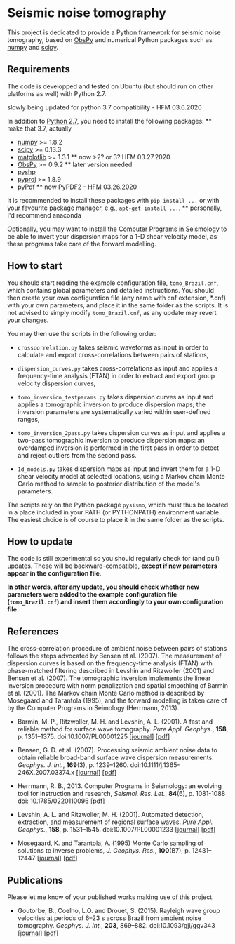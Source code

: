 Seismic noise tomography
========================
This project is dedicated to provide a Python framework for seismic noise tomography, 
based on [ObsPy](https://github.com/obspy/obspy/wiki) and numerical Python packages 
such as [numpy](http://www.numpy.org/) and [scipy](http://www.scipy.org/).

Requirements
------------
The code is developped and tested on Ubuntu (but should run on other platforms as well)
with Python 2.7.

slowly being updated for python 3.7 compatibility - HFM 03.6.2020

In addition to [Python 2.7](https://www.python.org/download/releases/2.7/), you need
to install the following packages:  ** make that 3.7, actually

- [numpy](http://www.numpy.org/) >= 1.8.2
- [scipy](http://www.scipy.org/) >= 0.13.3
- [matplotlib](http://matplotlib.org/) >= 1.3.1  ** now >2? or 3? HFM 03.27.2020
- [ObsPy](https://github.com/obspy/obspy/wiki) >= 0.9.2  ** later version needed
- [pyshp](https://github.com/GeospatialPython/pyshp)
- [pyproj](https://code.google.com/p/pyproj/) >= 1.8.9
- [pyPdf](http://pybrary.net/pyPdf/)  ** now PyPDF2 - HFM 03.26.2020

It is recommended to install these packages with `pip install ...` or with your
favourite package manager, e.g., `apt-get install ...`.  ** personally, I'd recommend anaconda

Optionally, you may want to install the 
[Computer Programs in Seismology](http://www.eas.slu.edu/eqc/eqccps.html)
to be able to invert your dispersion maps for a 1-D shear velocity model,
as these programs take care of the forward modelling.

How to start
------------
You should start reading the example configuration file, `tomo_Brazil.cnf`, which
contains global parameters and detailed instructions. You should then create 
your own configuration file (any name with cnf extension, \*.cnf) with your
own parameters, and place it in the same folder as the scripts. It is not advised
to simply modify `tomo_Brazil.cnf`, as any update may revert your changes.

You may then use the scripts in the following order:

- `crosscorrelation.py` takes seismic waveforms as input in order to calculate 
and export cross-correlations between pairs of stations,

- `dispersion_curves.py` takes cross-correlations as input and applies
a frequency-time analysis (FTAN) in order to extract and export group velocity
dispersion curves,

- `tomo_inversion_testparams.py` takes dispersion curves as input and applies
 a tomographic inversion to produce dispersion maps; the inversion parameters
 are systematically varied within user-defined ranges,

- `tomo_inversion_2pass.py` takes dispersion curves as input and applies
 a two-pass tomographic inversion to produce dispersion maps: an overdamped
 inversion is performed in the first pass in order to detect and reject outliers
 from the second pass.
 
- `1d_models.py` takes dispersion maps as input and invert them for a 1-D
  shear velocity model at selected locations, using a Markov chain Monte Carlo
  method to sample to posterior distribution of the model's parameters.
 
The scripts rely on the Python package `pysismo`, which must thus be located
in a place included in your PATH (or PYTHONPATH) environment variable. The easiest
choice is of course to place it in the same folder as the scripts.

How to update
-------------
The code is still experimental so you should regularly check for (and pull) 
updates. These will be backward-compatible, **except if new parameters appear 
in the configuration file**.

**In other words, after any update, you should check whether new parameters were added
to the example configuration file (`tomo_Brazil.cnf`) and insert them accordingly
to your own configuration file.**

References
----------
The cross-correlation procedure of ambient noise between pairs of stations follows
the steps advocated by Bensen et al. (2007). 
The measurement of dispersion curves is based on the frequency-time
analysis (FTAN) with phase-matched filtering described in Levshin and Ritzwoller (2001) 
and Bensen et al. (2007).
The tomographic inversion implements the linear inversion procedure 
with norm penalization and spatial smoothing of Barmin et al. (2001).
The Markov chain Monte Carlo method is described by Mosegaard and Tarantola (1995), 
and the forward modelling is taken care of by the Computer Programs in Seimology 
(Herrmann, 2013).

- Barmin, M. P., Ritzwoller, M. H. and Levshin, A. L. (2001). 
A fast and reliable method for surface wave tomography. 
*Pure Appl. Geophys.*, **158**, p. 1351–1375. doi:10.1007/PL00001225
\[[journal](http://link.springer.com/article/10.1007%2FPL00001225)\]
\[[pdf](http://jspc-www.colorado.edu/pubs/2001/1.pdf)\]

- Bensen, G. D. et al. (2007). Processing seismic ambient noise data to obtain 
reliable broad-band surface wave dispersion measurements. 
*Geophys. J. Int.*, **169**(3), p. 1239–1260. doi:10.1111/j.1365-246X.2007.03374.x
\[[journal](http://onlinelibrary.wiley.com/doi/10.1111/j.1365-246X.2007.03374.x/abstract)\]
\[[pdf](http://ciei.colorado.edu/pubs/2007/2.pdf)\]

- Herrmann, R. B., 2013. Computer Programs in Seismology: an evolving tool for 
instruction and research, *Seismol. Res. Let.*, **84**(6), p. 1081-1088
doi: 10.1785/0220110096
\[[pdf](http://srl.geoscienceworld.org/content/84/6/1081.full.pdf+html)\]
- Levshin, A. L. and Ritzwoller, M. H. (2001). Automated detection, extraction, 
and measurement of regional surface waves. *Pure Appl. Geophys.*, **158**, 
p. 1531–1545. doi:10.1007/PL00001233
\[[journal](http://link.springer.com/chapter/10.1007%2F978-3-0348-8264-4_11)\]
\[[pdf](http://ciei.colorado.edu/pubs/pageoph_01/Levshin_Ritzwoller_pag2001.pdf)\]

- Mosegaard, K. and Tarantola, A. (1995) Monte Carlo sampling of solutions to inverse
problems, *J. Geophys. Res.*, **100**(B7), p. 12431–12447
\[[journal](http://onlinelibrary.wiley.com/doi/10.1029/94JB03097/abstract)\]
\[[pdf](http://www.ipgp.fr/~tarantola/Files/Professional/Papers_PDF/MonteCarlo_latex.pdf)\]

Publications
------------
Please let me know of your published works making use of this project.

- Goutorbe, B., Coelho, L.O. and Drouet, S. (2015). 
Rayleigh wave group velocities at periods of 6–23 s across Brazil from ambient noise 
tomography. *Geophys. J. Int.*, **203**, 869–882. doi:10.1093/gji/ggv343
\[[journal](http://gji.oxfordjournals.org/content/203/2/869.abstract)\]
\[[pdf](https://www.researchgate.net/publication/281937971_Rayleigh_wave_group_velocities_at_periods_of_623_s_across_Brazil_from_ambient_noise_tomography)\]
